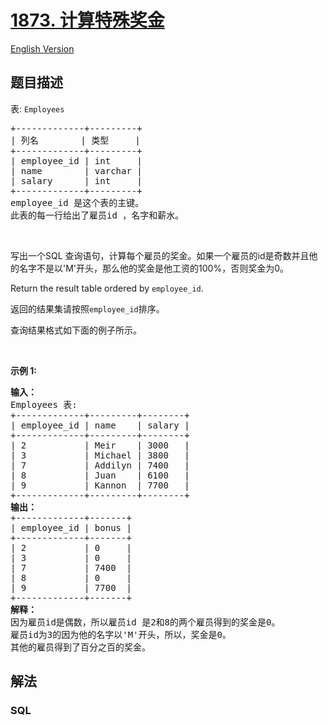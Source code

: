 # [1873. 计算特殊奖金](https://leetcode.cn/problems/calculate-special-bonus)

[English Version](/solution/1800-1899/1873.Calculate%20Special%20Bonus/README_EN.md)

## 题目描述

<!-- 这里写题目描述 -->

<p>表: <code>Employees</code></p>

<pre>
+-------------+---------+
| 列名        | 类型     |
+-------------+---------+
| employee_id | int     |
| name        | varchar |
| salary      | int     |
+-------------+---------+
employee_id 是这个表的主键。
此表的每一行给出了雇员id ，名字和薪水。
</pre>

<p>&nbsp;</p>

<p>写出一个SQL 查询语句，计算每个雇员的奖金。如果一个雇员的id是奇数并且他的名字不是以'M'开头，那么他的奖金是他工资的100%，否则奖金为0。</p>

<p>Return the result table ordered by <code>employee_id</code>.</p>

<p>返回的结果集请按照<code>employee_id</code>排序。</p>

<p>查询结果格式如下面的例子所示。</p>

<p>&nbsp;</p>

<p><strong>示例 1:</strong></p>

<pre>
<strong>输入：</strong>
Employees 表:
+-------------+---------+--------+
| employee_id | name    | salary |
+-------------+---------+--------+
| 2           | Meir    | 3000   |
| 3           | Michael | 3800   |
| 7           | Addilyn | 7400   |
| 8           | Juan    | 6100   |
| 9           | Kannon  | 7700   |
+-------------+---------+--------+
<strong>输出：</strong>
+-------------+-------+
| employee_id | bonus |
+-------------+-------+
| 2           | 0     |
| 3           | 0     |
| 7           | 7400  |
| 8           | 0     |
| 9           | 7700  |
+-------------+-------+
<strong>解释：</strong>
因为雇员id是偶数，所以雇员id 是2和8的两个雇员得到的奖金是0。
雇员id为3的因为他的名字以'M'开头，所以，奖金是0。
其他的雇员得到了百分之百的奖金。</pre>


## 解法

<!-- 这里可写通用的实现逻辑 -->

<!-- tabs:start -->

### **SQL**

<!-- 这里可写当前语言的特殊实现逻辑 -->

```sql

```

<!-- tabs:end -->